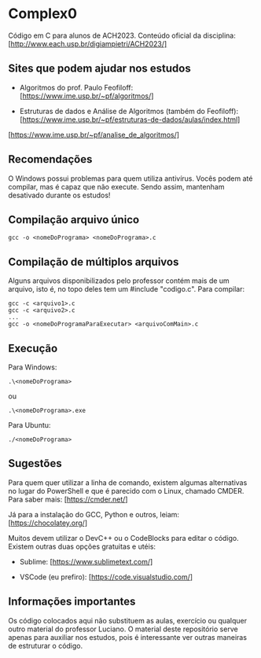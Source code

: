 # Complex0
Código em C para alunos de ACH2023. Conteúdo oficial da disciplina:
[http://www.each.usp.br/digiampietri/ACH2023/]


## Sites que podem ajudar nos estudos

- Algoritmos do prof. Paulo Feofiloff: 
[https://www.ime.usp.br/~pf/algoritmos/]

- Estruturas de dados e Análise de Algoritmos (também do Feofiloff): 
[https://www.ime.usp.br/~pf/estruturas-de-dados/aulas/index.html] 

[https://www.ime.usp.br/~pf/analise_de_algoritmos/]


## Recomendações

O Windows possui problemas para quem utiliza antivírus. Vocês podem até compilar, mas é capaz que não execute. Sendo assim, mantenham desativado durante os estudos!


## Compilação arquivo único

```
gcc -o <nomeDoPrograma> <nomeDoPrograma>.c
```


## Compilação de múltiplos arquivos

Alguns arquivos disponibilizados pelo professor contém mais de um arquivo, isto é, no topo deles tem um #include "codigo.c". Para compilar:

```
gcc -c <arquivo1>.c
gcc -c <arquivo2>.c
...
gcc -o <nomeDoProgramaParaExecutar> <arquivoComMain>.c
```


## Execução

Para Windows: 
```
.\<nomeDoPrograma>
```
ou 
```
.\<nomeDoPrograma>.exe
```
Para Ubuntu: 
```
./<nomeDoPrograma>
```


## Sugestões

Para quem quer utilizar a linha de comando, existem algumas alternativas no lugar do PowerShell  e que é parecido com o Linux, chamado CMDER. Para saber mais: 
[https://cmder.net/]

Já para a instalação do GCC, Python e outros, leiam: 
[https://chocolatey.org/]

Muitos devem utilizar o DevC++ ou o CodeBlocks para editar o código. Existem outras duas opções gratuitas e utéis:

- Sublime:
[https://www.sublimetext.com/]

- VSCode (eu prefiro):
[https://code.visualstudio.com/]


## Informações importantes

Os código colocados aqui não substituem as aulas, exercício ou qualquer outro material do professor Luciano. O material deste repositório serve apenas para auxiliar nos estudos, pois é interessante ver outras maneiras de estruturar o código.
